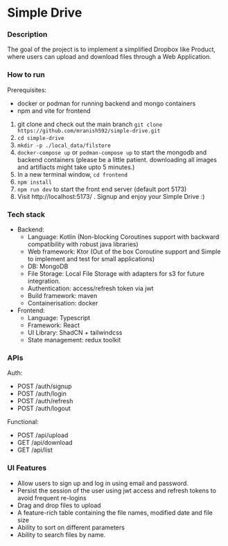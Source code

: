 # Simple Drive

### Description
The goal of the project is to implement a simplified Dropbox like Product, where users
can upload and download files through a Web Application.

### How to run
Prerequisites:
  - docker or podman for running backend and mongo containers
  - npm and vite for frontend

1. git clone and check out the main branch ```git clone https://github.com/mranish592/simple-drive.git```
2. ```cd simple-drive```
3. ```mkdir -p ./local_data/filstore```
4. ```docker-compose up``` or ```podman-compose up``` to start the mongodb and backend containers (please be a little patient. downloading all images and artifiacts might take upto 5 minutes.)
5. In a new terminal window, ```cd frontend```
6. ```npm install```
7. ```npm run dev```  to start the front end server (default port 5173)
8. Visit http://localhost:5173/ . Signup and enjoy your Simple Drive :)

### Tech stack
- Backend:
    - Language: Kotlin (Non-blocking Coroutines support with backward compatibility with robust java libraries)
    - Web framework: Ktor (Out of the box Coroutine support and Simple to implement and test for small applications)
    - DB: MongoDB 
    - File Storage: Local File Storage with adapters for s3 for future integration.
    - Authentication: access/refresh token via jwt
    - Build framework: maven
    - Containerisation: docker
- Frontend:
  - Language: Typescript
  - Framework: React
  - UI Library: ShadCN + tailwindcss
  - State management: redux toolkit

### APIs
Auth: 
  - POST /auth/signup
  - POST /auth/login
  - POST /auth/refresh
  - POST /auth/logout

Functional:
  - POST /api/upload
  - GET /api/download
  - GET /api/list

### UI Features
- Allow users to sign up and log in using email and password.
- Persist the session of the user using jwt access and refresh tokens to avoid frequent re-logins
- Drag and drop files to upload
- A feature-rich table containing the file names, modified date and file size
- Ability to sort on different parameters
- Ability to search files by name.
